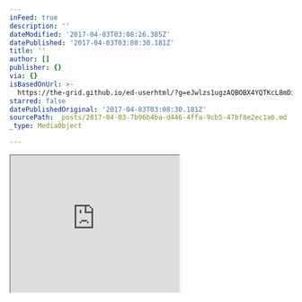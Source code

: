 ```yaml
---
inFeed: true
description: ''
dateModified: '2017-04-03T03:08:26.385Z'
datePublished: '2017-04-03T03:08:30.181Z'
title: ''
author: []
publisher: {}
via: {}
isBasedOnUrl: >-
  https://the-grid.github.io/ed-userhtml/?g=eJwlzs1ugzAQBOBX4YQTKcL8mDi0cSrlXPUdFrPEbg1GeInL29dRL6OR5jDfFTKz4qjYNzwh6NUu9BbtPPhY-AXnA-M8wKSd34YJBwtFWEBbcIX2E4_YRzs8kAJfHOy48qfgTVn-VueyMDS5j2AHJWshZb6mVtWtbNs8EKyUgqyf1QguYE4GJ1TOPgzlwfh43_b7RpR2cBH2kJP_wVnVbQOATXcRoodKjFUnR9l3Q9mcexRQY3dGvOienTL2L3q1ZCSjkutk8PWgEo8di9HrLRyO7-z2aQPhnH35eOVw-wOzFlxt
starred: false
datePublishedOriginal: '2017-04-03T03:08:30.181Z'
sourcePath: _posts/2017-04-03-7b96b4ba-d446-4ffa-9cb5-47bf8e2ec1a6.md
_type: MediaObject

---
```

<iframe src="https://the-grid.github.io/ed-userhtml/?g=eJwlzs1ugzAQBOBX4YQTKcL8mDi0cSrlXPUdFrPEbg1GeInL29dRL6OR5jDfFTKz4qjYNzwh6NUu9BbtPPhY-AXnA-M8wKSd34YJBwtFWEBbcIX2E4_YRzs8kAJfHOy48qfgTVn-VueyMDS5j2AHJWshZb6mVtWtbNs8EKyUgqyf1QguYE4GJ1TOPgzlwfh43_b7RpR2cBH2kJP_wVnVbQOATXcRoodKjFUnR9l3Q9mcexRQY3dGvOienTL2L3q1ZCSjkutk8PWgEo8di9HrLRyO7-z2aQPhnH35eOVw-wOzFlxt" height="244" style=""></iframe>